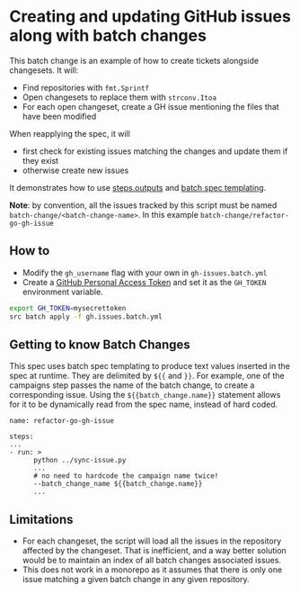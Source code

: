 # Creating and updating GitHub issues along with batch changes
This batch change is an example of how to create tickets alongside changesets.
It will:

- Find repositories with `fmt.Sprintf`
- Open changesets to replace them with `strconv.Itoa`
- For each open changeset, create a GH issue mentioning the files that have been modified

When reapplying the spec, it will
- first check for existing issues matching the changes and update them if they exist
- otherwise create new issues

It demonstrates how to use [steps.outputs](https://docs.sourcegraph.com/batch_changes/references/batch_spec_yaml_reference#steps-outputs) and [batch spec templating](https://docs.sourcegraph.com/batch_changes/references/batch_spec_templating).


**Note**: by convention, all the issues tracked by this script must be named `batch-change/<batch-change-name>`. In this example `batch-change/refactor-go-gh-issue`

## How to
- Modify the `gh_username` flag with your own in `gh-issues.batch.yml`
- Create a [GitHub Personal Access Token](https://docs.github.com/en/github/authenticating-to-github/creating-a-personal-access-token) and set it as the `GH_TOKEN` environment variable.

```bash
export GH_TOKEN=mysecrettoken
src batch apply -f gh.issues.batch.yml
```

## Getting to know Batch Changes

This spec uses batch spec templating to produce text values inserted in the spec at runtime. They are delimited by `${{` and `}}`.
For example, one of the campaigns step passes the name of the batch change, to create a corresponding issue. Using the
`${{batch_change.name}}` statement allows for it to be dynamically read from the spec name, instead of hard coded.

```
name: refactor-go-gh-issue

steps:
...
- run: >
      python ../sync-issue.py
      ...
      # no need to hardcode the campaign name twice!
      --batch_change_name ${{batch_change.name}}
      ...
```

## Limitations
* For each changeset, the script will load all the issues in the repository affected by the changeset. That is inefficient, and a way better solution would be to maintain an index of all batch changes associated issues.
* This does not work in a monorepo as it assumes that there is only one issue matching a given batch change in any given repository.
